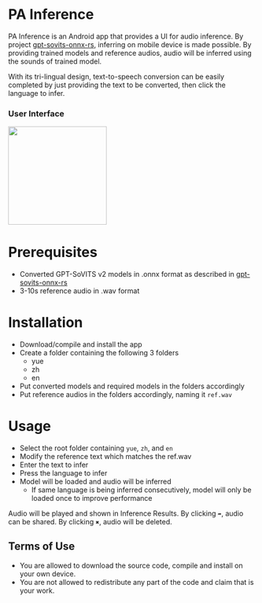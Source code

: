 # PA Inference
PA Inference is an Android app that provides a UI for audio inference. By project [gpt-sovits-onnx-rs](https://github.com/null-define/gpt-sovits-onnx-rs), inferring on mobile device is made possible. By providing trained models and reference audios, audio will be inferred using the sounds of trained model.

With its tri-lingual design, text-to-speech conversion can be easily completed by just providing the text to be converted, then click the language to infer.

### User Interface
<img src="https://github.com/user-attachments/assets/090c7ff0-338b-431c-9575-50f86d312570" width="200">

# Prerequisites
- Converted GPT-SoVITS v2 models in .onnx format as described in [gpt-sovits-onnx-rs](https://github.com/null-define/gpt-sovits-onnx-rs)
- 3-10s reference audio in .wav format

# Installation
- Download/compile and install the app
- Create a folder containing the following 3 folders
  - yue
  - zh
  - en
- Put converted models and required models in the folders accordingly
- Put reference audios in the folders accordingly, naming it `ref.wav`

# Usage
- Select the root folder containing `yue`, `zh`, and `en`
- Modify the reference text which matches the ref.wav
- Enter the text to infer
- Press the language to infer
- Model will be loaded and audio will be inferred
  - If same language is being inferred consecutively, model will only be loaded once to improve performance

Audio will be played and shown in Inference Results. By clicking `➦`, audio can be shared. By clicking `✖`, audio will be deleted.



## Terms of Use
- You are allowed to download the source code, compile and install on your own device.
- You are not allowed to redistribute any part of the code and claim that is your work.

